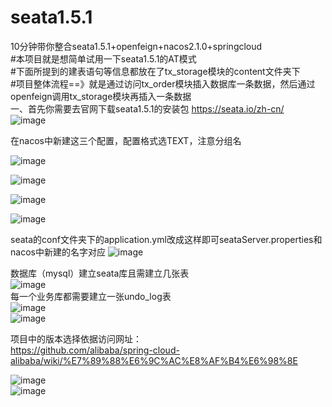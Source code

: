 # seata1.5.1
10分钟带你整合seata1.5.1+openfeign+nacos2.1.0+springcloud  
#本项目就是想简单试用一下seata1.5.1的AT模式  
#下面所提到的建表语句等信息都放在了tx_storage模块的content文件夹下  
#项目整体流程==》就是通过访问tx_order模块插入数据库一条数据，然后通过openfeign调用tx_storage模块再插入一条数据  
一、首先你需要去官网下载seata1.5.1的安装包 https://seata.io/zh-cn/  
![image](https://user-images.githubusercontent.com/76611252/188831246-0f94ae3f-453a-478c-9cde-a097ed59a257.png)




在nacos中新建这三个配置，配置格式选TEXT，注意分组名

![image](https://user-images.githubusercontent.com/76611252/188832201-ab53e0b0-3791-47e4-8116-a12a675599ea.png)

![image](https://user-images.githubusercontent.com/76611252/188832048-1c9bb47a-8b47-4cbf-890f-e2fa04187993.png)

![image](https://user-images.githubusercontent.com/76611252/188832345-caee351e-501d-4c4e-a108-0cff85f87525.png)

![image](https://user-images.githubusercontent.com/76611252/188832798-4162e29e-73ef-47ab-a089-64f2357f96a4.png)

seata的conf文件夹下的application.yml改成这样即可seataServer.properties和nacos中新建的名字对应
![image](https://user-images.githubusercontent.com/76611252/188833353-d5e931e4-872d-41b1-8e7d-0b9e84eda4c2.png)

数据库（mysql）建立seata库且需建立几张表  
![image](https://user-images.githubusercontent.com/76611252/188835231-c969de0c-b313-4477-afca-461e5a0a99ad.png)  
每一个业务库都需要建立一张undo_log表  
![image](https://user-images.githubusercontent.com/76611252/188835837-6d031a6d-b65c-460a-9611-5e982a778cd9.png)  
![image](https://user-images.githubusercontent.com/76611252/188835971-7ba560a3-6fb6-4662-bd46-2ba952b52c9b.png)


项目中的版本选择依据访问网址：  
https://github.com/alibaba/spring-cloud-alibaba/wiki/%E7%89%88%E6%9C%AC%E8%AF%B4%E6%98%8E  

![image](https://user-images.githubusercontent.com/76611252/188841304-0c2eec28-3d7d-44b4-b226-d3884d2b4d9a.png)  
![image](https://user-images.githubusercontent.com/76611252/188841389-e72d4dd5-b4a4-4a3b-94db-ef998b45b4ce.png)  


